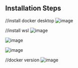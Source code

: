 ## Installation Steps

//install docker desktop
![image](https://user-images.githubusercontent.com/106062805/174480816-8416a020-5ce8-4019-9ebf-b33c55b07618.png)

//install wsl
![image](https://user-images.githubusercontent.com/106062805/174480870-0cd1aaa5-cc9c-4879-a203-31b5c3ab293f.png)




![image](https://user-images.githubusercontent.com/106062805/174480798-df597c1f-f026-42bd-bfb6-8a1170242e49.png)


![image](https://user-images.githubusercontent.com/106062805/174458081-a218b086-75de-4c01-96d9-e5be69054737.png)


//docker version
![image](https://user-images.githubusercontent.com/106062805/174463192-02a25eef-7741-4968-b921-0ab30ef8dcc0.png)
